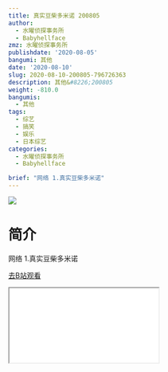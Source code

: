 ```yaml
---
title: 真实豆柴多米诺 200805
author:
  - 水曜侦探事务所
  - Babyhellface
zmz: 水曜侦探事务所
publishdate: '2020-08-05'
bangumi: 其他
date: '2020-08-10'
slug: 2020-08-10-200805-796726363
description: 其他&#8226;200805
weight: -810.0
bangumis:
  - 其他
tags:
  - 综艺
  - 搞笑
  - 娱乐
  - 日本综艺
categories:
  - 水曜侦探事务所
  - Babyhellface

brief: "网络 1.真实豆柴多米诺"
---
```

![](https://raw.githubusercontent.com/tcgriffith/owaraisite/master/static/tmpimg/d3fc0b44bc977d49f88ba216ac8a4d6436190748.jpg.480.jpg)
# 简介  
网络
1.真实豆柴多米诺  

[去B站观看](https://www.bilibili.com/video/av796726363/)
<div class ="resp-container"><iframe class="testiframe" src="//player.bilibili.com/player.html?aid=796726363"", scrolling="no", allowfullscreen="true" > </iframe></div> 
